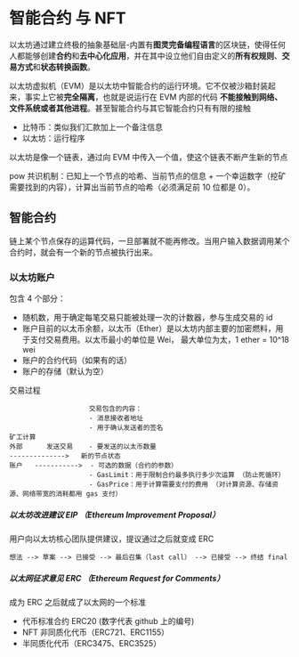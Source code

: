# 智能合约 与 NFT

以太坊通过建立终极的抽象基础层-内置有**图灵完备编程语言**的区块链，使得任何人都能够创建**合约**和**去中心化应用**，并在其中设立他们自由定义的**所有权规则**、**交易方式**和**状态转换函数**。

以太坊虚拟机（EVM）是以太坊中智能合约的运行环境。它不仅被沙箱封装起来，事实上它被**完全隔离**，也就是说运行在 EVM 内部的代码 **不能接触到网络、文件系统或者其他进程**。甚至智能合约与其它智能合约只有有限的接触

- 比特币：类似我们汇款加上一个备注信息
- 以太坊：运行程序

以太坊是像一个链表，通过向 EVM 中传入一个值，使这个链表不断产生新的节点

pow 共识机制：已知上一个节点的哈希、当前节点的信息 + 一个幸运数字（挖矿需要找到的内容），计算出当前节点的哈希（必须满足前 10 位都是 0）。

## 智能合约

链上某个节点保存的运算代码，一旦部署就不能再修改。当用户输入数据调用某个合约时，就会有一个新的节点被执行出来。

### 以太坊账户

包含 4 个部分：

- 随机数，用于确定每笔交易只能被处理一次的计数器，参与生成交易的 id
- 账户目前的以太币余额，以太币（Ether）是以太坊内部主要的加密燃料，用于支付交易费用。以太币最小的单位是 Wei， 最大单位为太，1 ether = 10^18 wei
- 账户的合约代码（如果有的话）
- 账户的存储（默认为空）

交易过程

```
                    交易包含的内容：
                    - 消息接收者地址
                    - 用于确认发送者的签名                                     矿工计算
外部      发送交易    - 要发送的以太币数量                                      -------------->   新的节点状态
账户   ----------->  - 可选的数据（合约的参数）
                    - GasLimit：用于限制合约最多执行多少次运算 （防止死循环）
                    - GasPrice：用于计算需要支付的费用 （对计算资源、存储资源、网络带宽的消耗都用 gas 支付）

```

##### 以太坊改进建议 EIP （Ethereum Improvement Proposal）

用户向以太坊核心团队提供建议，提议通过之后就变成 ERC

```
想法 --> 草案 --> 已接受 --> 最后召集（last call） --> 已接受 --> 终结 final
```

##### 以太网征求意见 ERC （Ethereum Request for Comments）

成为 ERC 之后就成了以太网的一个标准

- 代币标准合约 ERC20 (数字代表 github 上的编号)
- NFT 非同质化代币（ERC721、ERC1155）
- 半同质化代币（ERC3475、ERC3525）
